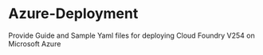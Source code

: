 # Azure-Deployment
Provide Guide and Sample Yaml files for deploying Cloud Foundry V254 on Microsoft Azure
